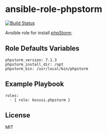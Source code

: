 # ansible-role-phpstorm

[![Build Status](https://travis-ci.org/kosssi/ansible-role-phpstorm.svg?branch=master)](https://travis-ci.org/kosssi/ansible-role-phpstorm)

Ansible role for install [phpStorm](http://www.jetbrains.com/phpstorm/).

## Role Defaults Variables

    phpstorm_version: 7.1.3
    phpstorm_install_dir: /opt
    phpstorm_bin: /usr/local/bin/phpstorm

## Example Playbook

    roles:
      - { role: kosssi.phpstorm }

## License

MIT
